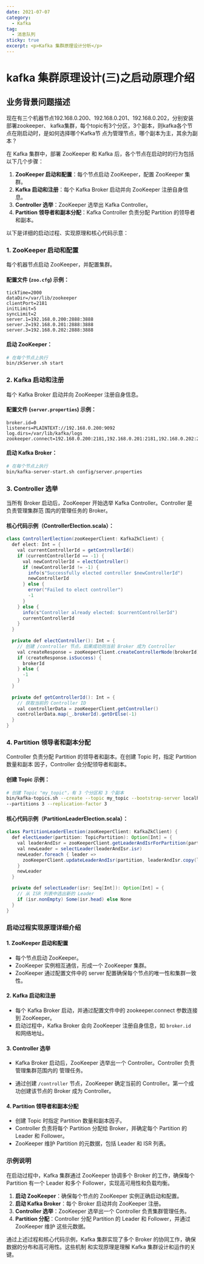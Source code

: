 ```yaml
---
date: 2021-07-07
category:
  - Kafka
tag:
  - 消息队列
sticky: true
excerpt: <p>Kafka 集群原理设计分析</p>
---
```

# kafka 集群原理设计(三)之启动原理介绍

## 业务背景问题描述
现在有三个机器节点192.168.0.200、192.168.0.201、192.168.0.202，分别安装部署zookeeper、
kafka集群，每个topic有3个分区，3个副本，则kafka各个节点在刚启动时，是如何选择哪个Kafka节
点为管理节点，哪个副本为主，其余为副本？


在 Kafka 集群中，部署 ZooKeeper 和 Kafka 后，各个节点在启动时的行为包括以下几个步骤：

1. **ZooKeeper 启动和配置**：每个节点启动 ZooKeeper，配置 ZooKeeper 集群。
2. **Kafka 启动和注册**：每个 Kafka Broker 启动并向 ZooKeeper 注册自身信息。
3. **Controller 选举**：ZooKeeper 选举出 Kafka Controller。
4. **Partition 领导者和副本分配**：Kafka Controller 负责分配 Partition 的领导者和副本。

以下是详细的启动过程、实现原理和核心代码示意：

### 1. ZooKeeper 启动和配置

每个机器节点启动 ZooKeeper，并配置集群。

#### 配置文件 (`zoo.cfg`) 示例：

```properties
tickTime=2000
dataDir=/var/lib/zookeeper
clientPort=2181
initLimit=5
syncLimit=2
server.1=192.168.0.200:2888:3888
server.2=192.168.0.201:2888:3888
server.3=192.168.0.202:2888:3888
```

#### 启动 ZooKeeper：

```sh
# 在每个节点上执行
bin/zkServer.sh start
```

### 2. Kafka 启动和注册

每个 Kafka Broker 启动并向 ZooKeeper 注册自身信息。

#### 配置文件 (`server.properties`) 示例：

```properties
broker.id=0
listeners=PLAINTEXT://192.168.0.200:9092
log.dirs=/var/lib/kafka/logs
zookeeper.connect=192.168.0.200:2181,192.168.0.201:2181,192.168.0.202:2181
```

#### 启动 Kafka Broker：

```sh
# 在每个节点上执行
bin/kafka-server-start.sh config/server.properties
```

### 3. Controller 选举

当所有 Broker 启动后，ZooKeeper 开始选举 Kafka Controller。Controller 是负责管理集群范
围内的管理任务的 Broker。

#### 核心代码示例（ControllerElection.scala）：

```java
class ControllerElection(zooKeeperClient: KafkaZkClient) {
  def elect: Int = {
    val currentControllerId = getControllerId()
    if (currentControllerId == -1) {
      val newControllerId = electController()
      if (newControllerId != -1) {
        info(s"Successfully elected controller $newControllerId")
        newControllerId
      } else {
        error("Failed to elect controller")
        -1
      }
    } else {
      info(s"Controller already elected: $currentControllerId")
      currentControllerId
    }
  }
  
  private def electController(): Int = {
    // 创建 /controller 节点，如果成功则当前 Broker 成为 Controller
    val createResponse = zooKeeperClient.createControllerNode(brokerId)
    if (createResponse.isSuccess) {
      brokerId
    } else {
      -1
    }
  }
  
  private def getControllerId(): Int = {
    // 获取当前的 Controller ID
    val controllerData = zooKeeperClient.getController()
    controllerData.map(_.brokerId).getOrElse(-1)
  }
}
```

### 4. Partition 领导者和副本分配

Controller 负责分配 Partition 的领导者和副本。在创建 Topic 时，指定 Partition 数量和副本
因子，Controller 会分配领导者和副本。

#### 创建 Topic 示例：

```sh
# 创建 Topic "my_topic"，有 3 个分区和 3 个副本
bin/kafka-topics.sh --create --topic my_topic --bootstrap-server localhost:9092 
--partitions 3 --replication-factor 3
```

#### 核心代码示例（PartitionLeaderElection.scala）：

```java
class PartitionLeaderElection(zooKeeperClient: KafkaZkClient) {
  def electLeader(partition: TopicPartition): Option[Int] = {
    val leaderAndIsr = zooKeeperClient.getLeaderAndIsrForPartition(partition)
    val newLeader = selectLeader(leaderAndIsr.isr)
    newLeader.foreach { leader =>
      zooKeeperClient.updateLeaderAndIsr(partition, leaderAndIsr.copy(leader = leader))
    }
    newLeader
  }

  private def selectLeader(isr: Seq[Int]): Option[Int] = {
    // 从 ISR 列表中选出新的 Leader
    if (isr.nonEmpty) Some(isr.head) else None
  }
}
```

### 启动过程实现原理详细介绍

#### 1. ZooKeeper 启动和配置

- 每个节点启动 ZooKeeper。
- ZooKeeper 实例相互通信，形成一个 ZooKeeper 集群。
- ZooKeeper 通过配置文件中的 server 配置确保每个节点的唯一性和集群一致性。

#### 2. Kafka 启动和注册

- 每个 Kafka Broker 启动，并通过配置文件中的 zookeeper.connect 参数连接到 ZooKeeper。
- 启动过程中，Kafka Broker 会向 ZooKeeper 注册自身信息，如 `broker.id` 和网络地址。

#### 3. Controller 选举

- Kafka Broker 启动后，ZooKeeper 选举出一个 Controller。Controller 负责管理集群范围内的
管理任务。

- 通过创建 `/controller` 节点，ZooKeeper 确定当前的 Controller。第一个成功创建该节点的 Broker 
成为 Controller。

#### 4. Partition 领导者和副本分配

- 创建 Topic 时指定 Partition 数量和副本因子。
- Controller 负责将每个 Partition 分配给 Broker，并确定每个 Partition 的 Leader 和 Follower。
- ZooKeeper 维护 Partition 的元数据，包括 Leader 和 ISR 列表。

### 示例说明

在启动过程中，Kafka 集群通过 ZooKeeper 协调多个 Broker 的工作，确保每个 Partition 有一个 Leader 
和多个 Follower，实现高可用性和负载均衡。

1. **启动 ZooKeeper**：确保每个节点的 ZooKeeper 实例正确启动和配置。
2. **启动 Kafka Broker**：每个 Broker 启动并向 ZooKeeper 注册。
3. **Controller 选举**：ZooKeeper 选举出一个 Controller 负责集群管理任务。
4. **Partition 分配**：Controller 分配 Partition 的 Leader 和 Follower，并通过 ZooKeeper 维护
这些元数据。

通过上述过程和核心代码示例，Kafka 集群实现了多个 Broker 的协同工作，确保数据的分布和高可用性。这些机制
和实现原理是理解 Kafka 集群设计和运作的关键。